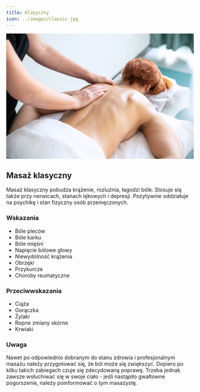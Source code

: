```yaml
---
title: Klasyczny
icon: ../images/classic.jpg
---
```


![Zdjęcie masażu](../images/classic.jpg)

## Masaż klasyczny
Masaż klasyczny pobudza krążenie, rozluźnia, łagodzi bóle. Stosuje się także przy nerwicach, stanach lękowych i depresji. Pozytywnie oddziałuje na psychikę i stan fizyczny osób przemęczonych.

### Wskazania
* Bóle pleców
* Bóle karku
* Bóle mięśni
* Napięcie bólowe głowy
* Niewydolność krążenia
* Obrzęki
* Przykurcze
* Choroby reumatyczne

### Przeciwwskazania
* Ciąża
* Gorączka
* Żylaki
* Ropne zmiany skórne
* Krwiaki

### Uwaga
Nawet po odpowiednio dobranym do stanu zdrowia i profesjonalnym masażu należy przygotować się, że ból może się zwiększyć. Dopiero po kilku takich zabiegach czuje się zdecydowaną poprawę. Trzeba jednak zawsze wsłuchiwać się w swoje ciało - jeśli nastąpiło gwałtowne pogorszenie, należy poinformować o tym masażystę.
